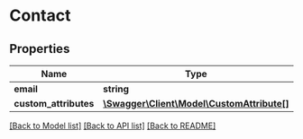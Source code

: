 # Contact

## Properties
Name | Type | Description | Notes
------------ | ------------- | ------------- | -------------
**email** | **string** |  | 
**custom_attributes** | [**\Swagger\Client\Model\CustomAttribute[]**](CustomAttribute.md) |  | [optional] 

[[Back to Model list]](../../README.md#documentation-for-models) [[Back to API list]](../../README.md#documentation-for-api-endpoints) [[Back to README]](../../README.md)

